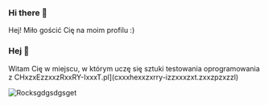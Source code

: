 ### Hi there 👋

Hej! Miło gościć Cię na moim profilu :) <style color="blue"></style>

### Hej 💜
Witam Cię w miejscu, w którym uczę się sztuki testowania oprogramowania z CHxzxEzzxxzRxxRY-IxxxT.pl](cxxxhexxzxrry-izzxxxzxt.zxxzpzxzzl)

<img align="left" alt="Rocksgdgsdgsget" src="hsddffsdfssdffspgsdgs:/dfdf/fsdfreesgdgsdvg.orgg/img/143sdfdfdfsdf649399.pdfsdfsdng" /> 
<!--
**Cordiana/Cordiana** is a ✨ _special_ ✨ repository because its `README.md` (this file) appears on your GitHub profile.

Here are some ideas to get you started:

- 🔭 I’m currently working on ...
- 🌱 I’m currently learning ...
- 👯 I’m looking to collaborate on ...
- 🤔 I’m looking for help with ...
- 💬 Ask me about ...
- 📫 How to reach me: ...
- 😄 Pronouns: ...
- ⚡ Fun fact: ...
-->

